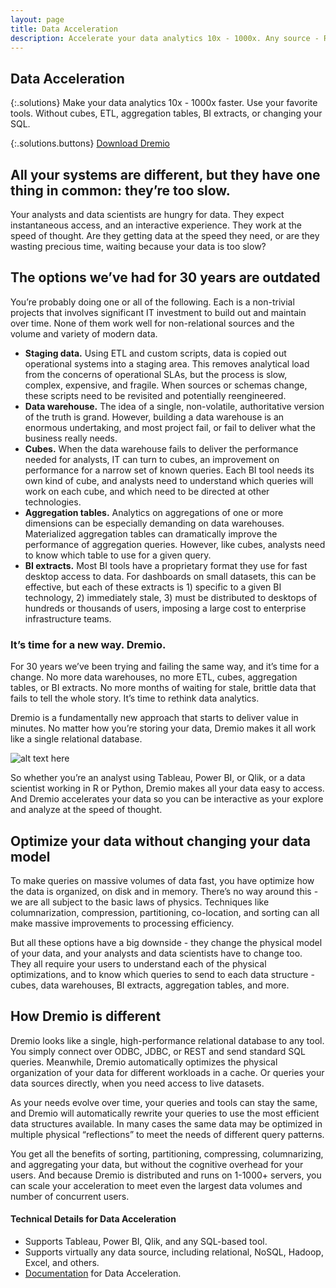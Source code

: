 ```yaml
---
layout: page
title: Data Acceleration
description: Accelerate your data analytics 10x - 1000x. Any source - RDBMS, NoSQL, Hadoop. Any tool - BI, Python, R, SQL. Open source, download now.
---
```


## Data Acceleration

{:.solutions}
Make your data analytics 10x - 1000x faster. Use your favorite tools. Without cubes, ETL, aggregation tables, BI extracts, or changing your SQL.

{:.solutions.buttons}
[Download Dremio](/downloads/)

## All your systems are different, but they have one thing in common: they’re too slow.
Your analysts and data scientists are hungry for data. They expect instantaneous access, and an interactive experience. They work at the speed of thought. Are they getting data at the speed they need, or are they wasting precious time, waiting because your data is too slow?

## The options we’ve had for 30 years are outdated
You’re probably doing one or all of the following. Each is a non-trivial projects that involves significant IT investment to build out and maintain over time. None of them work well for non-relational sources and the volume and variety of modern data.

- **Staging data.** Using ETL and custom scripts, data is copied out operational systems into a staging area. This removes analytical load from the concerns of operational SLAs, but the process is slow, complex, expensive, and fragile. When sources or schemas change, these scripts need to be revisited and potentially reengineered.
- **Data warehouse.** The idea of a single, non-volatile, authoritative version of the truth is grand. However, building a data warehouse is an enormous undertaking, and most project fail, or fail to deliver what the business really needs.
- **Cubes.** When the data warehouse fails to deliver the performance needed for analysts, IT can turn to cubes, an improvement on performance for a narrow set of known queries. Each BI tool needs its own kind of cube, and analysts need to understand which queries will work on each cube, and which need to be directed at other technologies.
- **Aggregation tables.** Analytics on aggregations of one or more dimensions can be especially demanding on data warehouses. Materialized aggregation tables can dramatically improve the performance of aggregation queries. However, like cubes, analysts need to know which table to use for a given query.
- **BI extracts.** Most BI tools have a proprietary format they use for fast desktop access to data. For dashboards on small datasets, this can be effective, but each of these extracts is 1) specific to a given BI technology, 2) immediately stale, 3) must be distributed to desktops of hundreds or thousands of users, imposing a large cost to enterprise infrastructure teams.

### It’s time for a new way. Dremio.
For 30 years we’ve been trying and failing the same way, and it’s time for a change. No more data warehouses, no more ETL, cubes, aggregation tables, or BI extracts. No more months of waiting for stale, brittle data that fails to tell the whole story. It’s time to rethink data analytics.

Dremio is a fundamentally new approach that starts to deliver value in minutes. 
No matter how you’re storing your data, Dremio makes it all work like a single relational database. 

![alt text here](/img/solutions/acceleration.png)


So whether you’re an analyst using Tableau, Power BI, or Qlik, or a data scientist working in R or Python, Dremio makes all your data easy to access. And Dremio accelerates your data so you can be interactive as your explore and analyze at the speed of thought.

## Optimize your data without changing your data model
To make queries on massive volumes of data fast, you have optimize how the data is organized, on disk and in memory. There’s no way around this - we are all subject to the basic laws of physics. Techniques like columnarization, compression, partitioning, co-location, and sorting can all make massive improvements to processing efficiency. 

But all these options have a big downside - they change the physical model of your data, and  your analysts and data scientists have to change too. They all require your users to understand each of the physical optimizations, and to know which queries to send to each data structure - cubes, data warehouses, BI extracts, aggregation tables, and more. 

## How Dremio is different
Dremio looks like a single, high-performance relational database to any tool. You simply connect over ODBC, JDBC, or REST and send standard SQL queries. Meanwhile, Dremio automatically optimizes the physical organization of your data for different workloads in a cache. Or queries your data sources directly, when you need access to live datasets. 

As your needs evolve over time, your queries and tools can stay the same, and Dremio will automatically rewrite your queries to use the most efficient data structures available. In many cases the same data may be optimized in multiple physical “reflections” to meet the needs of different query patterns.

You get all the benefits of sorting, partitioning, compressing, columnarizing, and aggregating your data, but without the cognitive overhead for your users. And because Dremio is distributed and runs on 1-1000+ servers, you can scale your acceleration to meet even the largest data volumes and number of concurrent users.

#### Technical Details for Data Acceleration
- Supports Tableau, Power BI, Qlik, and any SQL-based tool.
- Supports virtually any data source, including relational, NoSQL, Hadoop, Excel, and others.
- [Documentation](/docs/) for Data Acceleration.
